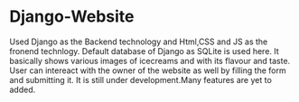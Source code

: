 # Django-Website
Used Django as the Backend technology and Html,CSS and JS as the fronend technlogy. Default database of Django as SQLite is used here.
It basically shows various images of icecreams and with its flavour and taste. User can intereact with the owner of the website as well by filling the form and submitting it.
It is still under development.Many features are yet to added.
